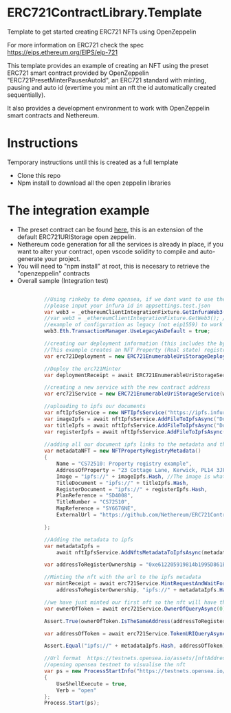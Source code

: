 # ERC721ContractLibrary.Template
Template to get started creating ERC721 NFTs using OpenZeppelin

For more information on ERC721 check the spec https://eips.ethereum.org/EIPS/eip-721

This template provides an example of creating an NFT using the preset ERC721 smart contract provided by OpenZeppelin "ERC721PresetMinterPauserAutoId", an ERC721 standard with minting, pausing and auto id (evertime you mint an nft the id automatically created sequentially).

It also provides a development environment to work with OpenZeppelin smart contracts and Nethereum.

# Instructions 
Temporary instructions until this is created as a full template

+ Clone this repo
+ Npm install to download all the open zeppelin libraries

# The integration example

+ The preset contract can be found [here](contracts/ERC721EnumerableUriStorage.sol), this is an extension of the default ERC721URIStorage open zeppelin.
+ Nethereum code generation for all the services is already in place, if you want to alter your contract, open vscode solidity to compile and auto-generate your project.
+ You will need to "npm install" at root, this is necesary to retrieve the "openzeppelin" contracts 
+ Overall sample (Integration test)

```csharp

            //Using rinkeby to demo opensea, if we dont want to use the configured client
            //please input your infura id in appsettings.test.json
            var web3 = _ethereumClientIntegrationFixture.GetInfuraWeb3(InfuraNetwork.Rinkeby);
            //var web3 = _ethereumClientIntegrationFixture.GetWeb3(); //if you want to use your local node (ie geth, uncomment this, see appsettings.test.json for further info)
            //example of configuration as legacy (not eip1559) to work on L2s
            web3.Eth.TransactionManager.UseLegacyAsDefault = true;

            //creating our deployment information (this includes the bytecode already)
            //This example creates an NFT Property (Real state) registry
            var erc721Deployment = new ERC721EnumerableUriStorageDeployment() { Name = "Property Registry", Symbol = "PR" };

            //Deploy the erc721Minter
            var deploymentReceipt = await ERC721EnumerableUriStorageService.DeployContractAndWaitForReceiptAsync(web3, erc721Deployment);

            //creating a new service with the new contract address
            var erc721Service = new ERC721EnumerableUriStorageService(web3, deploymentReceipt.ContractAddress);

            //uploading to ipfs our documents
            var nftIpfsService = new NFTIpfsService("https://ipfs.infura.io:5001");
            var imageIpfs = await nftIpfsService.AddFileToIpfsAsync("Documents/TitlePlanImage.png");
            var titleIpfs = await nftIpfsService.AddFileToIpfsAsync("Documents/example_title_plan.pdf");
            var registerIpfs = await nftIpfsService.AddFileToIpfsAsync("Documents/example_register.pdf");
            
            //adding all our document ipfs links to the metadata and the description
            var metadataNFT = new NFTPropertyRegistryMetadata()
            {
                Name = "CS72510: Property registry example",
                AddressOfProperty = "23 Cottage Lane, Kerwick, PL14 3JP",
                Image = "ipfs://" + imageIpfs.Hash, //The image is what is displayed in market places like opean sea
                TitleDocument = "ipfs://" + titleIpfs.Hash,
                RegisterDocument = "ipfs://" + registerIpfs.Hash,
                PlanReference = "SD4008",
                TitleNumber = "CS72510",
                MapReference = "SY6676NE",
                ExternalUrl = "https://github.com/Nethereum/ERC721ContractLibrary.Template"

            };

            //Adding the metadata to ipfs
            var metadataIpfs =
                await nftIpfsService.AddNftsMetadataToIpfsAsync(metadataNFT, "PropertyRegistryMetadata.json");

            var addressToRegisterOwnership = "0xe612205919814b1995D861Bdf6C2fE2f20cDBd68";

            //Minting the nft with the url to the ipfs metadata
            var mintReceipt = await erc721Service.MintRequestAndWaitForReceiptAsync(
                addressToRegisterOwnership, "ipfs://" + metadataIpfs.Hash);

            //we have just minted our first nft so the nft will have the id of 0. 
            var ownerOfToken = await erc721Service.OwnerOfQueryAsync(0);

            Assert.True(ownerOfToken.IsTheSameAddress(addressToRegisterOwnership));

            var addressOfToken = await erc721Service.TokenURIQueryAsync(0);

            Assert.Equal("ipfs://" + metadataIpfs.Hash, addressOfToken);

            //Url format  https://testnets.opensea.io/assets/[nftAddress]/[id]
            //opening opensea testnet to visualise the nft
            var ps = new ProcessStartInfo("https://testnets.opensea.io/assets/"+ deploymentReceipt.ContractAddress+ "/0")
            {
                UseShellExecute = true,
                Verb = "open"
            };
            Process.Start(ps);
```

